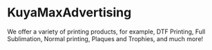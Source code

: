 # KuyaMaxAdvertising
We offer a variety of printing products, for example, DTF Printing, Full Sublimation, Normal printing, Plaques and Trophies, and much more! 
